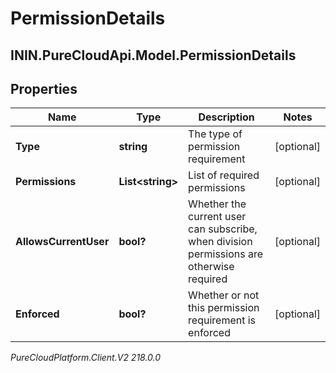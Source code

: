 # PermissionDetails

## ININ.PureCloudApi.Model.PermissionDetails

## Properties

|Name | Type | Description | Notes|
|------------ | ------------- | ------------- | -------------|
| **Type** | **string** | The type of permission requirement | [optional] |
| **Permissions** | **List&lt;string&gt;** | List of required permissions | [optional] |
| **AllowsCurrentUser** | **bool?** | Whether the current user can subscribe, when division permissions are otherwise required | [optional] |
| **Enforced** | **bool?** | Whether or not this permission requirement is enforced | [optional] |



_PureCloudPlatform.Client.V2 218.0.0_
